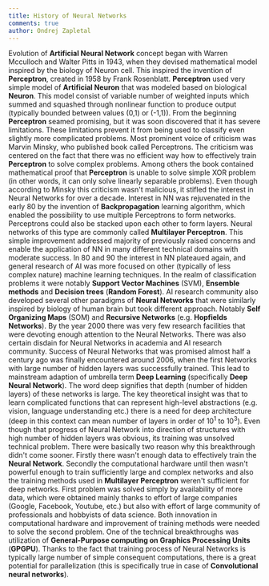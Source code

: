 ```yaml
---
title: History of Neural Networks
comments: true
author: Ondrej Zapletal
---
```

Evolution of **Artificial Neural Network** concept began with Warren Mcculloch and Walter Pitts in 1943, when they devised mathematical model inspired by the biology of Neuron cell. This inspired the invention of **Perceptron**, created in 1958 by Frank Rosenblatt. **Perceptron** used very simple model of **Artificial Neuron** that was modeled based on biological **Neuron**. This model consist of variable number of weighted inputs which summed and squashed through nonlinear function to produce output (typically bounded between values (0,1) or (-1,1)). From the beginning **Perceptron** seamed promising, but it was soon discovered that it has severe limitations. These limitations prevent it from being used to classify even slightly more complicated problems. Most prominent voice of criticism was Marvin Minsky, who published book called Perceptrons. The criticism was centered on the fact that there was no efficient way how to effectively train **Perceptron** to solve complex problems. Among others the book contained mathematical proof that **Perceptron** is unable to solve simple XOR problem (in other words, it can only solve linearly separable problems). Even though according to Minsky this criticism wasn't malicious, it stifled the interest in Neural Networks for over a decade. Interest in NN was rejuvenated in the early 80 by the invention of **Backpropagation** learning algorithm, which enabled the possibility to use multiple Perceptrons to form networks. Perceptrons could also be stacked upon each other to form layers. Neural networks of this type are commonly called **Multilayer Perceptron**. This simple improvement addressed majority of previously raised concerns and enable the application of NN in many different technical domains with moderate success. In 80 and 90 the interest in NN plateaued again, and general research of AI was more focused on other (typically of less complex nature) machine learning techniques. In the realm of classification problems it were notably **Support Vector Machines** (SVM), **Ensemble methods** and **Decision trees** (**Random Forest**). AI research community also developed several other paradigms of **Neural Networks** that were similarly inspired by biology of human brain but took different approach. Notably **Self Organizing Maps** (SOM) and **Recursive Networks** (e.g. **Hopfields Networks**). By the year 2000 there was very few research facilities that were devoting enough attention to the Neural Networks. There was also certain disdain for Neural Networks in academia and AI research community. Success of Neural Networks that was promised almost half a century ago was finally encountered around 2006, when the first Networks with large number of hidden layers was successfully trained. This lead to mainstream adaption of umbrella term **Deep Learning** (specifically **Deep Neural Network**). The word deep signifies that depth (number of hidden layers) of these networks is large. The key theoretical insight was that to learn complicated functions that can represent high-level abstractions (e.g. vision, language understanding etc.) there is a need for deep architecture (deep in this context can mean number of layers in order of 10<sup>1</sup> to 10<sup>3</sup>). Even though that progress of Neural Network into direction of structures with high number of hidden layers was obvious, its training was unsolved technical problem. There were basically two reason why this breakthrough didn't come sooner. Firstly there wasn't enough data to effectively train the **Neural Network**. Secondly the computational hardware until then wasn't powerful enough to train sufficiently large and complex networks and also the training methods used in **Multilayer Perceptron** weren't sufficient for deep networks. First problem was solved simply by availability of more data, which were obtained mainly thanks to effort of large companies (Google, Facebook, Youtube, etc.) but also with effort of large community of professionals and hobbyists of data science. Both innovation in computational hardware and improvement of training methods were needed to solve the second problem. One of the technical breakthroughs was utilization of **General-Purpose computing on Graphics Processing Units** (**GPGPU**). Thanks to the fact that training process of Neural Networks is typically large number of simple consequent computations, there is a great potential for parallelization (this is specifically true in case of **Convolutional neural networks**).
